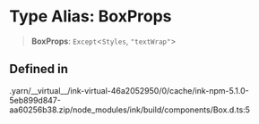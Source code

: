 # Type Alias: BoxProps

> **BoxProps**: `Except`\<`Styles`, `"textWrap"`\>

## Defined in

.yarn/\_\_virtual\_\_/ink-virtual-46a2052950/0/cache/ink-npm-5.1.0-5eb899d847-aa60256b38.zip/node\_modules/ink/build/components/Box.d.ts:5
